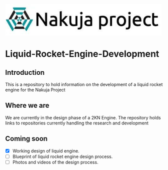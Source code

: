 ![Nakuja Project Logo](resources/images/Nakuja%20Logo.jpg)
# **Liquid-Rocket-Engine-Development** 
## Introduction
This is a repository to hold information on the development of a liquid rocket engine for the Nakuja Project

## Where we are
We are currently in the design phase of a 2KN Engine. 
The repository holds links to repositories currently handling the research and development

## Coming soon
- [X] Working design of liquid engine.
- [ ] Blueprint of liquid rocket engine design process.
- [ ] Photos and videos of the design process.
